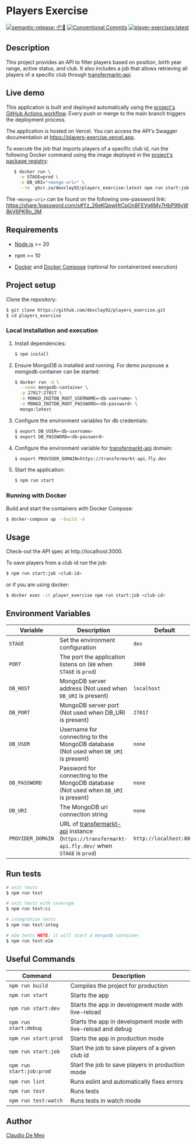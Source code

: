 # Players Exercise

[![semantic-release: 📦🚀](https://img.shields.io/badge/semantic--release-📦🚀-e10079?logo=semantic-release)](https://github.com/semantic-release/semantic-release)
[![Conventional Commits](https://img.shields.io/badge/Conventional%20Commits-1.0.0-blue.svg)](https://conventionalcommits.org)
[![player-exercises:latest](https://img.shields.io/badge/players--exercise-latest-blue?logo=docker)](https://github.com/devclay92/players_exercise/pkgs/container/players_exercise)

## Description

This project provides an API to filter players based on position, birth year range, active status, and club. It also includes a job that allows retrieving all players of a specific club through [transfermarkt-api](https://github.com/felipeall/transfermarkt-api).

## Live demo

This application is built and deployed automatically using the [project's GitHub Actions workflow](https://github.com/devclay92/players_exercise/actions). Every push or merge to the main branch triggers the deployment process.

The application is hosted on Vercel. You can access the API's Swagger documentation at https://players-exercise.vercel.app.

To execute the job that imports players of a specific club id, run the following Docker command using the image deployed in the [project's package registry](https://github.com/devclay92/players_exercise/pkgs/container/players_exercise):

```bash
   $ docker run \
     -e STAGE=prod \
     -e DB_URI="<mongo-uri>" \
     --rm  ghcr.io/devclay92/players_exercise:latest npm run start:job <club-id>
```

The `<mongo-uri>` can be found on the following one-password link: https://share.1password.com/s#Yz_26eKQpwHtCpOn8FEVg6My7HbP99yW8kV6PKRn_3M

## Requirements

- [Node.js](https://nodejs.org/en) >= 20

- npm >= 10

- [Docker](https://docs.docker.com/engine/install/) and [Docker Compose](https://docs.docker.com/compose/install/) (optional for containerized execution)

## Project setup

Clone the repository:

```bash
$ git clone https://github.com/devclay92/players_exercise.git
$ cd players_exercise
```

### Local installation and execution

1. Install dependencies:

   ```bash
   $ npm install
   ```

2. Ensure MongoDB is installed and running. For demo purpouse a mongodb container can be started:

   ```bash
   $ docker run -d \
     --name mongodb-container \
     -p 27017:27017 \
     -e MONGO_INITDB_ROOT_USERNAME=<db-username> \
     -e MONGO_INITDB_ROOT_PASSWORD=<db-password> \
     mongo:latest
   ```

3. Configure the environment variables for db credentials:

   ```bash
   $ export DB_USER=<db-username>
   $ export DB_PASSWORD=<db-password>
   ```

4. Configure the environment variable for [transfermarkt-api](https://github.com/felipeall/transfermarkt-api) domain:

   ```bash
   $ export PROVIDER_DOMAIN=https://transfermarkt-api.fly.dev
   ```

5. Start the application:

   ```bash
   $ npm run start
   ```

### Running with Docker

Build and start the containers with Docker Compose:

```bash
$ docker-compose up --build -d
```

## Usage

Check-out the API spec at http://localhost:3000.

To save players from a club id run the job:

```bash
$ npm run start:job <club-id>
```

or if you are using docker:

```bash
$ docker exec -it player_exercise npm run start:job <club-id>
```

## Environment Variables

| Variable          | Description                                                                                                                                       | Default                 |
| ----------------- | ------------------------------------------------------------------------------------------------------------------------------------------------- | ----------------------- |
| `STAGE`           | Set the environment configuration                                                                                                                 | `dev`                   |
| `PORT`            | The port the application listens on (`80` when `STAGE` is `prod`)                                                                                 | `3000`                  |
| `DB_HOST`         | MongoDB server address (Not used when `DB_URI` is present)                                                                                        | `localhost`             |
| `DB_PORT`         | MongoDB server port (Not used when DB_URI is present)                                                                                             | `27017`                 |
| `DB_USER`         | Username for connecting to the MongoDB database (Not used when `DB_URI` is present)                                                               | `none`                  |
| `DB_PASSWORD`     | Password for connecting to the MongoDB database (Not used when `DB_URI` is present)                                                               | `none`                  |
| `DB_URI`          | The MongoDB uri connection string                                                                                                                 | `none`                  |
| `PROVIDER_DOMAIN` | URL of [transfermarkt-api](https://github.com/felipeall/transfermarkt-api) instance (`https://transfermarkt-api.fly.dev/` when `STAGE` is `prod`) | `http://localhost:8000` |

## Run tests

```bash
# unit tests
$ npm run test

# unit tests with coverage
$ npm run test:ci

# integration tests
$ npm run test:integ

# e2e tests NOTE: it will start a mongodb container
$ npm run test:e2e
```

## Useful Commands

| Command                  | Description                                                   |
| ------------------------ | ------------------------------------------------------------- |
| `npm run build`          | Compiles the project for production                           |
| `npm run start`          | Starts the app                                                |
| `npm run start:dev`      | Starts the app in development mode with live-reload           |
| `npm run start:debug`    | Starts the app in development mode with live-reload and debug |
| `npm run start:prod`     | Starts the app in production mode                             |
| `npm run start:job`      | Start the job to save players of a given club id              |
| `npm run start:job:prod` | Start the job to save players in production mode              |
| `npm run lint`           | Runs eslint and automatically fixes errors                    |
| `npm run test`           | Runs tests                                                    |
| `npm run test:watch`     | Runs tests in watch mode                                      |

## Author

[Claudio De Meo](https://www.linkedin.com/in/claudio-de-meo-6a746412b/)
